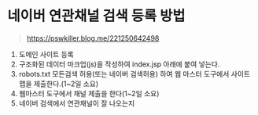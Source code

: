 # 네이버 연관채널 검색 등록 방법

> https://pswkiller.blog.me/221250642498

1. 도메인 사이트 등록
2. 구조화된 데이터 마크업(js)을 작성하여 index.jsp 아래에 붙여 넣는다.
3. robots.txt 모든검색 허용(또는 네이버 검색허용) 하여 웹 마스터 도구에서 사이트맵을 제출한다.(1~2일 소요)
4. 웹마스터 도구에서 채널 제출을 한다(1~2일 소요)
5. 네이버 검색에서 연관채널이 잘 나오는지 
